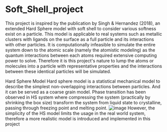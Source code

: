 # Soft_Shell_project
This project is inspired by the publication by Singh & Hernandez (2018), an extended Hard Sphere model with soft shell to consider various softness exist on a particle. This model is applicable to real systems such as metallic clusters with ligands on the surface as a full particle and its interactions with other particles. It is computationally infeasible to simulate the entire system down to the atomic scale (namely the atomistic modeling) as the quantum interactions between each atoms required extensive computing power to solve. Therefore it is this project's nature to lump the atoms or molecules into a particle with representative properties and the interactions between these identical particles will be simulated. 

Hard Sphere Model
Hard sphere model is a statistical mechanical model to describe the simplest non-overlapping interactions between particles. And it can be served as a coarse grain model. 
Phase transition has been observed in HS system where compressing the system (practically by shrinking the box size) transform the system from liquid state to crystalline, passing through freezing point and melting point. 
![image](https://github.com/ccyehintx/Soft_Shell_project/assets/124641066/70e5c577-7f41-43a8-a5a7-4c1750b6dae8)
However, the simplicity of the HS model limits the usage in the real world system, therefore a more realistic model is introduced and implemented in this project
